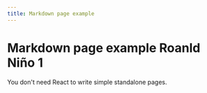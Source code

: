 ```yaml
---
title: Markdown page example
---
```


# Markdown page example Roanld Niño 1

You don't need React to write simple standalone pages.
